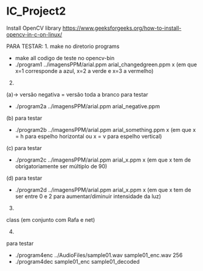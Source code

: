 # IC_Project2
Install OpenCV library
https://www.geeksforgeeks.org/how-to-install-opencv-in-c-on-linux/


PARA TESTAR:
1. 
make no diretorio programs
-   make all
codigo de teste no opencv-bin
-	./program1 ../imagensPPM/arial.ppm arial_changedgreen.ppm x (em que x=1 corresponde a azul, x=2 a verde e x=3 a vermelho)

2.
(a)-> versão negativa = versão toda a branco
para testar
-	./program2a ../imagensPPM/arial.ppm arial_negative.ppm

(b)
para testar
-	./program2b ../imagensPPM/arial.ppm arial_something.ppm x	(em que x = h para espelho horizontal ou x = v para espelho vertical)

(c)
para testar
-	./program2c ../imagensPPM/arial.ppm arial_x.ppm x (em que x tem de obrigatoriamente ser múltiplo de 90)

(d)
para testar 
-	./program2d ../imagensPPM/arial.ppm arial_x.ppm x (em que x tem de ser entre 0 e 2 para aumentar/diminuir intensidade da luz)

3.
class (em conjunto com Rafa e net)

4.
para testar
-	./program4enc ../AudioFiles/sample01.wav sample01_enc.wav 256
-	./program4dec sample01_enc sample01_decoded



